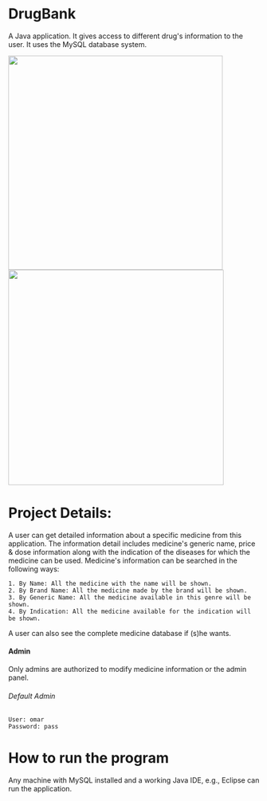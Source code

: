 # DrugBank
A Java application. It gives access to different drug's information to the user. It uses the MySQL database system.

<img src = "https://user-images.githubusercontent.com/52358417/79293877-8ebc9680-7ef6-11ea-83cb-f9a1ddaface6.png" width ="430" /> <img src = "https://user-images.githubusercontent.com/52358417/79293882-8fedc380-7ef6-11ea-855c-ae5068b29243.png" width ="432" />

# Project Details:
A user can get detailed information about a specific medicine from this application. The information detail includes medicine's generic name, price & dose information along with the indication of the diseases for which the medicine can be used. Medicine's information can be searched in the following ways:

    1. By Name: All the medicine with the name will be shown.
    2. By Brand Name: All the medicine made by the brand will be shown.
    3. By Generic Name: All the medicine available in this genre will be shown.
    4. By Indication: All the medicine available for the indication will be shown.
    
A user can also see the complete medicine database if (s)he wants.

#### Admin
Only admins are authorized to modify medicine information or the admin panel.
###### Default Admin
    User: omar
    Password: pass
    
# How to run the program
Any machine with MySQL installed and a working Java IDE, e.g., Eclipse can run the application.
